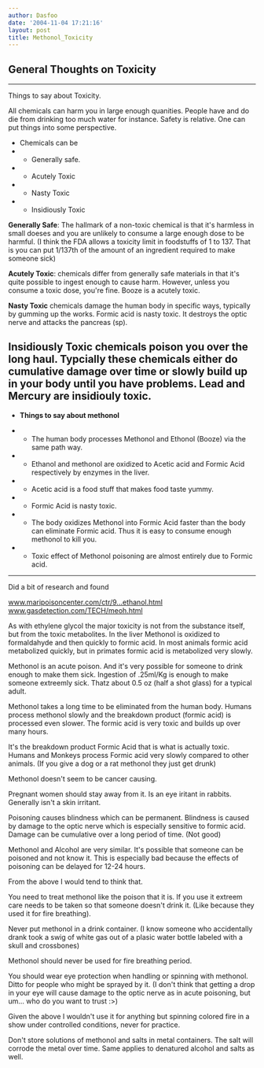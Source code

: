 ```yaml
---
author: Dasfoo
date: '2004-11-04 17:21:16'
layout: post
title: Methonol_Toxicity
---
```


## General Thoughts on Toxicity
----

Things to say about Toxicity.

All chemicals can harm you in large enough quanities.  People have and do die from drinking too much water for instance.  Safety is relative.  One can put things into some perspective.

* Chemicals can be
* * Generally safe.
* * Acutely Toxic
* * Nasty Toxic
* * Insidiously Toxic

<b>Generally Safe</b>: The hallmark of a non-toxic chemical is that it's harmless in small doeses and you are unlikely to consume a large enough dose to be harmful.  (I think the FDA allows a toxicity limit in foodstuffs of 1 to 137.  That is you can put 1/137th of the amount of an ingredient required to make someone sick)

<b>Acutely Toxic</b>: chemicals differ from generally safe materials in that it's quite possible to ingest enough to cause harm.  However, unless you consume a toxic dose, you're fine.  Booze is a acutely toxic.<br>

<b>Nasty Toxic</b> chemicals damage the human body in specific ways, typically by gumming up the works.  Formic acid is nasty toxic.  It destroys the optic nerve and attacks the  pancreas (sp).

<b>Insidiously Toxic</b> chemicals poison you over the long haul.  Typcially these chemicals either do cumulative damage over time or slowly build up in your body until you have problems.  Lead and Mercury are insidiouly toxic.
----

* <b>Things to say about methonol</b>

* * The human body processes Methonol and Ethonol (Booze) via the same path way.
* * Ethanol and methonol are oxidized to Acetic acid and Formic Acid respectively by enzymes in the liver.
* * Acetic acid is a food stuff that makes food taste yummy.
* * Formic Acid is nasty toxic.
* * The body oxidizes Methonol into Formic Acid faster than the body can eliminate Formic acid.  Thus it is easy to consume enough methonol to kill you.  
* * Toxic effect of Methonol poisoning are almost entirely due to Formic acid.

---
Did a bit of research and found 

www.maripoisoncenter.com/ctr/9...ethanol.html 
www.gasdetection.com/TECH/meoh.html 

As with ethylene glycol the major toxicity is not from the substance itself, but from the toxic metabolites.  In the liver Methonol is oxidized to formaldahyde and then quickly to formic acid.  In most animals formic acid metabolized quickly, but in primates formic acid is metabolized very slowly.  


Methonol is an acute poison. And it's very possible for someone to drink enough to make them sick. Ingestion of .25ml/Kg is enough to make someone extreemly sick. Thatz about 0.5 oz (half a shot glass) for a typical adult. 

Methonol takes a long time to be eliminated from the human body. Humans process methonol slowly and the breakdown product (formic acid) is processed even slower. The formic acid is very toxic and builds up over many hours. 

It's the breakdown product Formic Acid that is what is actually toxic. Humans and Monkeys process Formic acid very slowly compared to other animals. (If you give a dog or a rat methonol they just get drunk) 

Methonol doesn't seem to be cancer causing. 

Pregnant women should stay away from it. 
Is an eye iritant in rabbits. Generally isn't a skin irritant. 

Poisoning causes blindness which can be permanent. Blindness is caused by damage to the optic nerve which is especially sensitive to formic acid. Damage can be cumulative over a long period of time. (Not good) 

Methonol and Alcohol are very similar. It's possible that someone can be poisoned and not know it. This is especially bad because the effects of poisoning can be delayed for 12-24 hours. 

From the above I would tend to think that. 

You need to treat methonol like the poison that it is. If you use it extreem care needs to be taken so that someone doesn't drink it. (Like because they used it for fire breathing). 

Never put methonol in a drink container. (I know someone who accidentally drank took a swig of white gas out of a plasic water bottle labeled with a skull and crossbones) 

Methonol should never be used for fire breathing period. 

You should wear eye protection when handling or spinning with methonol. Ditto for people who might be sprayed by it. (I don't think that getting a drop in your eye will cause damage to the optic nerve as in acute poisoning, but um... who do you want to trust :>) 

Given the above I wouldn't use it for anything but spinning colored fire in a show under controlled conditions, never for practice. 

Don't store solutions of methonol and salts in metal containers. The salt will corrode the metal over time. Same applies to denatured alcohol and salts as well. 

